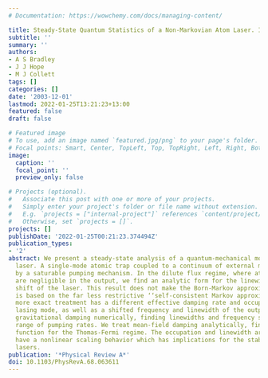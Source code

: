 ```yaml
---
# Documentation: https://wowchemy.com/docs/managing-content/

title: Steady-State Quantum Statistics of a Non-Markovian Atom Laser. II
subtitle: ''
summary: ''
authors:
- A S Bradley
- J J Hope
- M J Collett
tags: []
categories: []
date: '2003-12-01'
lastmod: 2022-01-25T13:21:23+13:00
featured: false
draft: false

# Featured image
# To use, add an image named `featured.jpg/png` to your page's folder.
# Focal points: Smart, Center, TopLeft, Top, TopRight, Left, Right, BottomLeft, Bottom, BottomRight.
image:
  caption: ''
  focal_point: ''
  preview_only: false

# Projects (optional).
#   Associate this post with one or more of your projects.
#   Simply enter your project's folder or file name without extension.
#   E.g. `projects = ["internal-project"]` references `content/project/deep-learning/index.md`.
#   Otherwise, set `projects = []`.
projects: []
publishDate: '2022-01-25T00:21:23.374494Z'
publication_types:
- '2'
abstract: We present a steady-state analysis of a quantum-mechanical model of an atom
  laser. A single-mode atomic trap coupled to a continuum of external modes is driven
  by a saturable pumping mechanism. In the dilute flux regime, where atom-atom interactions
  are negligible in the output, we find an analytic form for the linewidth and frequency
  shift of the laser. This result does not make the Born-Markov approximation, but
  is based on the far less restrictive ‘‘self-consistent Markov approximation.’’ The
  more exact treatment has a different effective damping rate and occupation of the
  lasing mode, as well as a shifted frequency and linewidth of the output. We examine
  gravitational damping numerically, finding linewidths and frequency shifts for a
  range of pumping rates. We treat mean-field damping analytically, finding a memory
  function for the Thomas-Fermi regime. The occupation and linewidth are found to
  have a nonlinear scaling behavior which has implications for the stability of atom
  lasers.
publication: '*Physical Review A*'
doi: 10.1103/PhysRevA.68.063611
---
```

